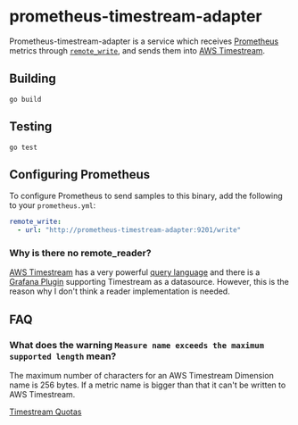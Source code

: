 # prometheus-timestream-adapter

Prometheus-timestream-adapter is a service which receives [Prometheus](https://github.com/prometheus) metrics through [`remote_write`](https://prometheus.io/docs/prometheus/latest/configuration/configuration/#remote_write), and sends them into [AWS Timestream](https://aws.amazon.com/timestream).

## Building

```
go build
```

## Testing

```
go test
```

## Configuring Prometheus

To configure Prometheus to send samples to this binary, add the following to your `prometheus.yml`:

```yaml
remote_write:
  - url: "http://prometheus-timestream-adapter:9201/write"
```

### Why is there no remote_reader?

[AWS Timestream](https://aws.amazon.com/timestream) has a very powerful [query language](https://docs.aws.amazon.com/timestream/latest/developerguide/reference.html) and there is a [Grafana Plugin](https://grafana.com/grafana/plugins/grafana-timestream-datasource) supporting Timestream as a datasource. However, this is the reason why I don't think a reader implementation is needed.

## FAQ

### What does the warning `Measure name exceeds the maximum supported length` mean?

The maximum number of characters for an AWS Timestream Dimension name is 256 bytes. If a metric name is bigger than that it can't be written to AWS Timestream.

[Timestream Quotas](https://docs.aws.amazon.com/timestream/latest/developerguide/ts-limits.html)
  


